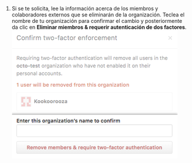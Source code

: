 1. Si se te solicita, lee la información acerca de los miembros y colaboradores externos que se eliminarán de la organización. Teclea el nombre de tu organización para confirmar el cambio y posteriormente da clic en **Eliminar miembros & requerir autenticación de dos factores**. ![Cuadro Confirmar aplicación obligatoria de dos factores](/assets/images/help/organizations/confirm-require-2fa.png)

